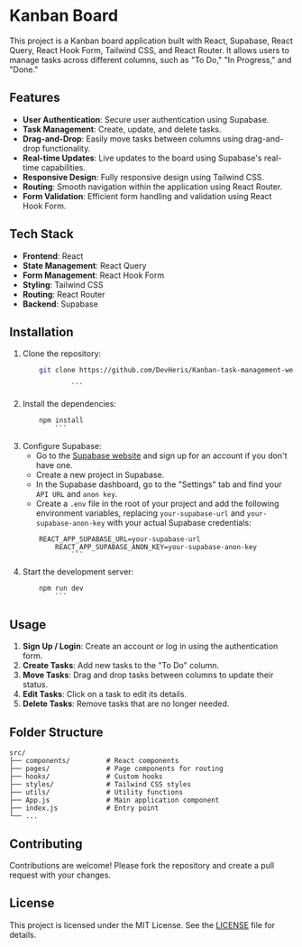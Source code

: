 # Kanban Board

This project is a Kanban board application built with React, Supabase, React Query, React Hook Form, Tailwind CSS, and React Router. It allows users to manage tasks across different columns, such as "To Do," "In Progress," and "Done."

## Features

- **User Authentication**: Secure user authentication using Supabase.
- **Task Management**: Create, update, and delete tasks.
- **Drag-and-Drop**: Easily move tasks between columns using drag-and-drop functionality.
- **Real-time Updates**: Live updates to the board using Supabase's real-time capabilities.
- **Responsive Design**: Fully responsive design using Tailwind CSS.
- **Routing**: Smooth navigation within the application using React Router.
- **Form Validation**: Efficient form handling and validation using React Hook Form.

## Tech Stack

- **Frontend**: React
- **State Management**: React Query
- **Form Management**: React Hook Form
- **Styling**: Tailwind CSS
- **Routing**: React Router
- **Backend**: Supabase

## Installation

1. Clone the repository:
   ````bash
       git clone https://github.com/DevHeris/Kanban-task-management-web-app.git

               ```
   ````
2. Install the dependencies:
   ````bash
       npm install
           ```
   ````
3. Configure Supabase:
   - Go to the [Supabase website](https://supabase.io/) and sign up for an account if you don't have one.
   - Create a new project in Supabase.
   - In the Supabase dashboard, go to the "Settings" tab and find your `API URL` and `anon key`.
   - Create a `.env` file in the root of your project and add the following environment variables, replacing `your-supabase-url` and `your-supabase-anon-key` with your actual Supabase credentials:
   ````env
       REACT_APP_SUPABASE_URL=your-supabase-url
           REACT_APP_SUPABASE_ANON_KEY=your-supabase-anon-key
               ```
   ````
4. Start the development server:
   ````bash
       npm run dev
           ```
   ````

## Usage

1.  **Sign Up / Login**: Create an account or log in using the authentication form.
2.  **Create Tasks**: Add new tasks to the "To Do" column.
3.  **Move Tasks**: Drag and drop tasks between columns to update their status.
4.  **Edit Tasks**: Click on a task to edit its details.
5.  **Delete Tasks**: Remove tasks that are no longer needed.

## Folder Structure

```plaintext
src/
├── components/         # React components
├── pages/              # Page components for routing
├── hooks/              # Custom hooks
├── styles/             # Tailwind CSS styles
├── utils/              # Utility functions
├── App.js              # Main application component
├── index.js            # Entry point
└── ...
```

## Contributing

Contributions are welcome! Please fork the repository and create a pull request with your changes.

## License

This project is licensed under the MIT License. See the [LICENSE](LICENSE) file for details.
